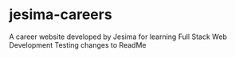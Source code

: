 # jesima-careers
A career website developed by Jesima for learning Full Stack Web Development
Testing changes to ReadMe
